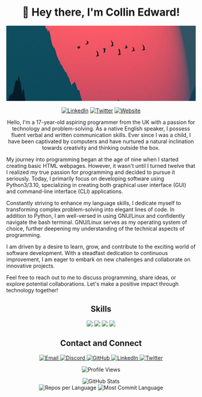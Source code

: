<!-- Header -->
<h1 align="center">👋 Hey there, I'm Collin Edward!</h1>

<!-- Profile Image -->
<p align="center">
  <img src="1400x300.jpg" alt="Profile Image" width="1400" height="200">
</p>

<!-- Social and Website Links -->
<p align="center">
  <a href="https://www.linkedin.com/in/collinedward"><img src="https://img.shields.io/badge/-LinkedIn-0A66C2?style=for-the-badge&logo=linkedin&logoColor=white" alt="LinkedIn"></a>
  <a href="https://twitter.com/CollinEdward"><img src="https://img.shields.io/badge/-Twitter-1DA1F2?style=for-the-badge&logo=twitter&logoColor=white" alt="Twitter"></a>
  <a href="https://collinedward.dev"><img src="https://img.shields.io/badge/-Website-000000?style=for-the-badge&logo=dev.to&logoColor=white" alt="Website"></a>
</p>

<!-- Profile Summary -->
<p align="center">
  Hello, I'm a 17-year-old aspiring programmer from the UK with a passion for technology and problem-solving. As a native English speaker, I possess fluent verbal and written communication skills. Ever since I was a child, I have been captivated by computers and have nurtured a natural inclination towards creativity and thinking outside the box.

  My journey into programming began at the age of nine when I started creating basic HTML webpages. However, it wasn't until I turned twelve that I realized my true passion for programming and decided to pursue it seriously. Today, I primarily focus on developing software using Python3/3.10, specializing in creating both graphical user interface (GUI) and command-line interface (CLI) applications.

  Constantly striving to enhance my language skills, I dedicate myself to transforming complex problem-solving into elegant lines of code. In addition to Python, I am well-versed in using GNU/Linux and confidently navigate the bash terminal. GNU/Linux serves as my operating system of choice, further deepening my understanding of the technical aspects of programming.

  I am driven by a desire to learn, grow, and contribute to the exciting world of software development. With a steadfast dedication to continuous improvement, I am eager to embark on new challenges and collaborate on innovative projects.

  Feel free to reach out to me to discuss programming, share ideas, or explore potential collaborations. Let's make a positive impact through technology together!
</p>

<!-- Skills -->
<h2 align="center">Skills</h2>
<p align="center">
  <img src="https://img.shields.io/badge/-Python-3776AB?style=for-the-badge&logo=python&logoColor=white">
  <img src="https://img.shields.io/badge/-C++-00599C?style=for-the-badge&logo=c%2B%2B&logoColor=white">
  <img src="https://img.shields.io/badge/-Lua-2C2D72?style=for-the-badge&logo=lua&logoColor=white">
  <img src="https://img.shields.io/badge/-JavaScript-F7DF1E?style=for-the-badge&logo=javascript&logoColor=white">
</p>

<!-- Contact and Connect -->
<h2 align="center">Contact and Connect</h2>
<p align="center">
  <a href="mailto:manorengaard@gmail.com">
    <img src="https://img.shields.io/badge/-Email-D14836?style=for-the-badge&logo=gmail&logoColor=white" alt="Email">
  </a>
  <a href="https://discord.gg/DeY3DsqWd8">
    <img src="https://img.shields.io/badge/-Discord-5865F2?style=for-the-badge&logo=discord&logoColor=white" alt="Discord">
  </a>
  <a href="https://www.github.com/CollinEdward">
    <img src="https://img.shields.io/badge/-GitHub-181717?style=for-the-badge&logo=github&logoColor=white" alt="GitHub">
  </a>
  <a href="https://www.linkedin.com/in/error">
    <img src="https://img.shields.io/badge/-LinkedIn-0A66C2?style=for-the-badge&logo=linkedin&logoColor=white" alt="LinkedIn">
  </a>
  <a href="https://twitter.com/cstanleye">
    <img src="https://img.shields.io/badge/-Twitter-1DA1F2?style=for-the-badge&logo=twitter&logoColor=white" alt="Twitter">
  </a>
</p>

<!-- Profile Views -->
<p align="center">
  <img src="https://komarev.com/ghpvc/?username=CollinEdward&color=blueviolet&style=flat-square" alt="Profile Views">
</p>

<!-- GitHub Stats and Profile Summary Cards -->
<p align="center">
  <img src="https://github-readme-stats.vercel.app/api?username=CollinEdward&show_icons=true&theme=dark" alt="GitHub Stats">
  <br>
  <img src="http://github-profile-summary-cards.vercel.app/api/cards/repos-per-language?username=CollinEdward&hide=Html&theme=nord_dark" alt="Repos per Language">
  <img src="http://github-profile-summary-cards.vercel.app/api/cards/most-commit-language?username=CollinEdward&theme=nord_dark" alt="Most Commit Language">
</p>
